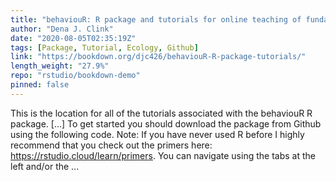 ```yaml
---
title: "behaviouR: R package and tutorials for online teaching of fundamental concepts in behavior and ecology"
author: "Dena J. Clink"
date: "2020-08-05T02:35:19Z"
tags: [Package, Tutorial, Ecology, Github]
link: "https://bookdown.org/djc426/behaviouR-R-package-tutorials/"
length_weight: "27.9%"
repo: "rstudio/bookdown-demo"
pinned: false
---
```


This is the location for all of the tutorials associated with the behaviouR R package. [...] To get started you should download the package from Github using the following code. Note: If you have never used R before I highly recommend that you check out the primers here: https://rstudio.cloud/learn/primers. You can navigate using the tabs at the left and/or the ...
